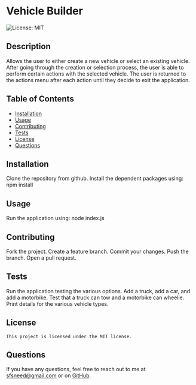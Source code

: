 # Vehicle Builder
  ![License: MIT](https://img.shields.io/badge/License-MIT-yellow.svg)
  ## Description
  Allows the user to either create a new vehicle or select an existing vehicle. After going through the creation or selection process, the user is able to perform certain actions with the selected vehicle. The user is returned to the actions menu after each action until they decide to exit the application.
  ## Table of Contents
  - [Installation](#installation)
  - [Usage](#usage)
  - [Contributing](#contributing)
  - [Tests](#tests)
  - [License](#license)
  - [Questions](#questions)
  ## Installation
  Clone the repository from github.  Install the dependent packages using:  npm install
  ## Usage
  Run the application using:  node index.js<br>
  ## Contributing
  Fork the project.  Create a feature branch.  Commit your changes.  Push the branch.  Open a pull request.
  ## Tests
  Run the application testing the various options.  Add a truck, add a car, and add a motorbike.  Test that a truck can tow and a motorbike can wheelie.  Print details for the various vehicle types.
  ## License
    This project is licensed under the MIT license.
  ## Questions
  If you have any questions, feel free to reach out to me at [sfsneed@gmail.com](mailto:sfsneed@gmail.com) or on [GitHub](https://github.com/sfsneed70).

